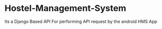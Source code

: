 # Hostel-Management-System
Its a Django Based API For performing API request by the android HMS App
